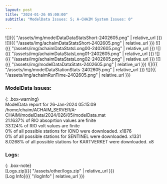 ```yaml
---
layout: post
title: "2024-01-26 05:00:00"
subtitle: "ModelData Issues: 5; A-CHAIM System Issues: 0"

---
```


![]({{ "/assets/img/modelDataDataStatsShort-2402605.png" | relative_url }})
![]({{ "/assets/img/achaimDataStatsShort-2402605.png" | relative_url }})
![]({{ "/assets/img/achaimDataStatsLong00-2402605.png" | relative_url }})
![]({{ "/assets/img/achaimDataStatsLong01-2402605.png" | relative_url }})
![]({{ "/assets/img/achaimDataStatsLong02-2402605.png" | relative_url }})
![]({{ "/assets/img/modelDataDataStats-2402605.png" | relative_url }})
![]({{ "/assets/img/modelDataStationStats-2402605.png" | relative_url }})
![]({{ "/assets/img/achaimRunTime-2402605.png" | relative_url }})


### ModelData Issues:  
  
{: .box-warning}  
 ModelData report for 26-Jan-2024 05:15:09   
 /home/chaim/ACHAIM_SERVER/A-CHAIM/modelData/2024/026/05/modelData.mat   
 21.1637% of RIO absoprtion values are finite   
 33.124% of RIO volt values are finite   
 0% of all possible stations for IONO were downloaded. x1876   
 0% of all possible stations for SENTINEL were downloaded. x1331   
 8.0268% of all possible stations for KARTVERKET were downloaded. x8   
  


### Logs:  
  
{: .box-note}  
[Logs.zip]({{ "/assets/other/logs.zip" | relative_url }})  
[Log Info]({{ "/logInfo" | relative_url }})  
